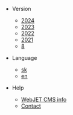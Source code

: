 * Version
  * [2024](https://docs.webjetcms.sk/latest/en/ ':ignore :target=_self')
  * [2023](https://docs.webjetcms.sk/v2023/ ':ignore :target=_self')
  * [2022](https://docs.webjetcms.sk/v2022/ ':ignore :target=_self')
  * [2021](https://docs.webjetcms.sk/v2021/ ':ignore :target=_self')
  * [8](https://docs.webjetcms.sk/v8/ ':ignore :target=_self')

* Language
  * [sk](/sk/)
  * [en](/en/)

* Help
  * [WebJET CMS info](https://www.webjetcms.com/)
  * [Contact](https://www.interway.sk/en/contact/)